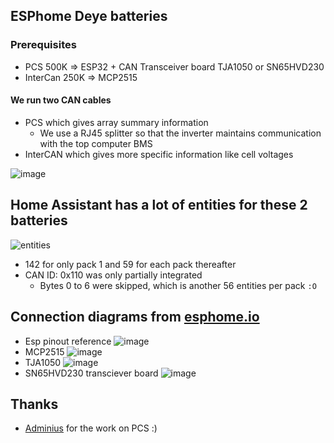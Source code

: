 ## ESPhome Deye batteries

### Prerequisites 
  - PCS 500K => ESP32 + CAN Transceiver board TJA1050 or SN65HVD230
  - InterCan 250K => MCP2515 


#### We run two CAN cables
 - PCS which gives array summary information
   - We use a RJ45 splitter so that the inverter maintains communication with the top computer BMS
 - InterCAN which gives more specific information like cell voltages

![image](https://github.com/user-attachments/assets/028cd742-215c-413f-8b7b-e5a3d417ff13)

## Home Assistant has a lot of entities for these 2 batteries 
![entities](https://i.imgur.com/LPiuXJV.png)
  - 142 for only pack 1 and 59 for each pack thereafter
  - CAN ID: 0x110 was only partially integrated
    - Bytes 0 to 6 were skipped, which is another 56 entities per pack ``:O``
   
## Connection diagrams from [esphome.io](https://esphome.io)
  - Esp pinout reference
    ![image](https://github.com/user-attachments/assets/0e724823-9dc5-4361-9d6f-69b7dace4180)
  - MCP2515
    ![image](https://github.com/user-attachments/assets/1d4ead2f-428c-46f8-8b1c-fd2d710b731c)
  - TJA1050
    ![image](https://github.com/user-attachments/assets/6fababd5-c5e9-45aa-99a7-93a4d97a6658)
  - SN65HVD230 transciever board
    ![image](https://github.com/user-attachments/assets/f3f4f72a-d383-4e9b-b36a-9e21102f5f83)

## Thanks
 - [Adminius](https://github.com/Adminius/esphome-yaml-collection/blob/main/deye_rw-m6.1.yaml) for the work on PCS :)
